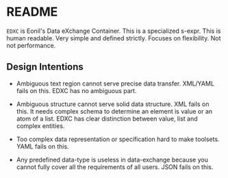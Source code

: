 README
======


`EDXC` is Eonil's Data eXchange Container.
This is a specialized s-expr.
This is human readable. 
Very simple and defined strictly.
Focuses on flexibility. Not not performance.





Design Intentions
-----------------

-	Ambiguous text region cannot serve precise data transfer.
	XML/YAML fails on this. EDXC has no ambiguous part.

-	Ambiguous structure cannot serve solid data structure.
	XML fails on this. It needs complex schema to determine
	an element is value or an atom of a list. EDXC has clear
	distinction between value, list and complex entities.

-	Too complex data representation or specification hard to 
	make toolsets. YAML fails on this.

-	Any predefined data-type is useless in data-exchange 
	because you cannot fully cover all the requirements of 
	all users. JSON fails on this.


































